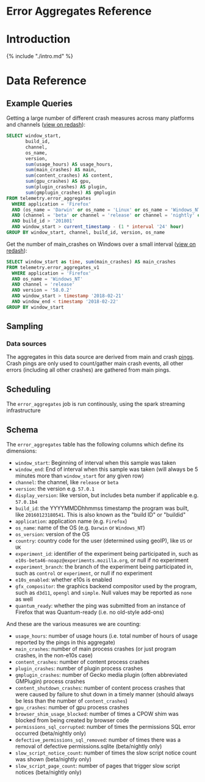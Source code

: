# Error Aggregates Reference

<!-- toc -->

# Introduction

{% include "./intro.md" %}

# Data Reference

## Example Queries

Getting a large number of different crash measures across many platforms and channels
([view on redash](https://sql.telemetry.mozilla.org/queries/4769/source)):

```sql
SELECT window_start,
       build_id,
       channel,
       os_name,
       version,
       sum(usage_hours) AS usage_hours,
       sum(main_crashes) AS main,
       sum(content_crashes) AS content,
       sum(gpu_crashes) AS gpu,
       sum(plugin_crashes) AS plugin,
       sum(gmplugin_crashes) AS gmplugin
FROM telemetry.error_aggregates
  WHERE application = 'Firefox' 
  AND (os_name = 'Darwin' or os_name = 'Linux' or os_name = 'Windows_NT')
  AND (channel = 'beta' or channel = 'release' or channel = 'nightly' or channel = 'esr')
  AND build_id > '201801'
  AND window_start > current_timestamp - (1 * interval '24' hour)
GROUP BY window_start, channel, build_id, version, os_name
```


Get the number of main_crashes on Windows over a small interval
([view on redash](https://sql.telemetry.mozilla.org/queries/51677)):

```sql
SELECT window_start as time, sum(main_crashes) AS main_crashes
FROM telemetry.error_aggregates_v1
  WHERE application = 'Firefox'
  AND os_name = 'Windows_NT'
  AND channel = 'release'
  AND version = '58.0.2'
  AND window_start > timestamp '2018-02-21'
  AND window_end < timestamp '2018-02-22'
GROUP BY window_start
```

## Sampling

### Data sources

The aggregates in this data source are derived from main and crash [pings](../../pings.md).
Crash pings are only used to count/gather main crash events, all other errors (including all other crashes) are gathered from main pings.

## Scheduling

The `error_aggregates` job is run continously, using the spark streaming infrastructure

## Schema

The `error_aggregates` table has the following columns which define its dimensions:

* `window_start`: Beginning of interval when this sample was taken
* `window_end`: End of interval when this sample was taken (will always be 5 minutes more
  than `window_start` for any given row)
* `channel`: the channel, like `release` or `beta`
* `version`: the version e.g. `57.0.1`
* `display_version`: like version, but includes beta number if applicable e.g. `57.0.1b4`
* `build_id`: the YYYYMMDDhhmmss timestamp the program was built, like `20160123180541`. This is also known as the "build ID" or "buildid"
* `application`: application name (e.g. `Firefox`)
* `os_name`: name of the OS (e.g. `Darwin` or `Windows_NT`)
* `os_version`: version of the OS
* `country`: country code for the user (determined using geoIP), like `US` or `UK`
* `experiment_id`: identifier of the experiment being participated in, such as `e10s-beta46-noapz@experiments.mozilla.org`, or null if no experiment
* `experiment_branch`: the branch of the experiment being participated in, such as `control` or `experiment`, or null if no experiment
* `e10s_enabled`: whether e10s is enabled
* `gfx_compositor`: the graphics backend compositor used by the program, such as `d3d11`, `opengl` and `simple`. Null values may be reported as `none` as well
* `quantum_ready`: whether the ping was submitted from an instance of Firefox that was Quantum-ready (i.e. no old-style add-ons)

And these are the various measures we are counting:

* `usage_hours`: number of usage hours (i.e. total number of hours of usage reported by the pings in this aggregate)
* `main_crashes`: number of main process crashes (or just program crashes, in the non-e10s case)
* `content_crashes`: number of content process crashes
* `plugin_crashes`: number of plugin process crashes
* `gmplugin_crashes`: number of Gecko media plugin (often abbreviated GMPlugin) process crashes
* `content_shutdown_crashes`: number of content process crashes that were caused by failure to shut down in a timely manner (should always be
  less than the number of `content_crashes`)
* `gpu_crashes`: number of gpu process crashes
* `browser_shim_usage_blocked`: number of times a CPOW shim was blocked from being created by browser code
* `permissions_sql_corrupted`: number of times the permissions SQL error occurred (beta/nightly only)
* `defective_permissions_sql_removed`: number of times there was a removal of defective permissions.sqlite (beta/nightly only)
* `slow_script_notice_count`: number of times the slow script notice count was shown (beta/nightly only)
* `slow_script_page_count`: number of pages that trigger slow script notices (beta/nightly only)
